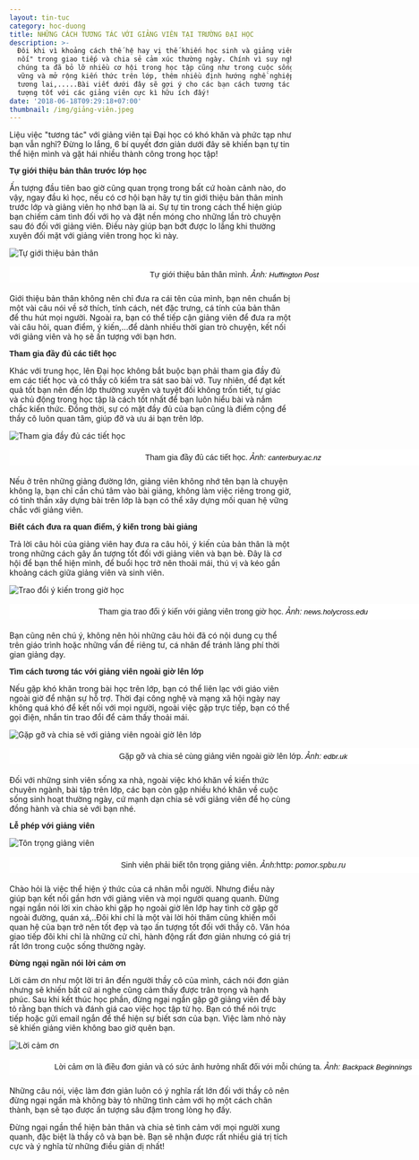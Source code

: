 ```yaml
---
layout: tin-tuc
category: hoc-duong
title: NHỮNG CÁCH TƯƠNG TÁC VỚI GIẢNG VIÊN TẠI TRƯỜNG ĐẠI HỌC
description: >-
  Đôi khi vì khoảng cách thế hệ hay vị thế khiến học sinh và giảng viên khó "kết
  nối" trong giao tiếp và chia sẻ cảm xúc thường ngày. Chính vì suy nghĩ đó mà
  chúng ta đã bỏ lỡ nhiều cơ hội trong học tập cũng như trong cuộc sống như: nắm
  vững và mở rộng kiến thức trên lớp, thêm nhiều định hướng nghề nghiệp trong
  tương lai,.....Bài viết dưới đây sẽ gợi ý cho các bạn cách tương tác và tạo ấn
  tượng tốt với các giảng viên cực kì hữu ích đấy!
date: '2018-06-18T09:29:18+07:00'
thumbnail: /img/giảng-viên.jpeg
---
```

Liệu việc "tương tác" với giảng viên tại Đại học có khó khăn và phức tạp như bạn vẫn nghĩ? Đừng lo lắng, 6 bí quyết đơn giản dưới đây sẽ khiến bạn tự tin thể hiện mình và gặt hái nhiều thành công trong học tập!

<span style="font-size:14px;"><span style="font-family:arial,helvetica,sans-serif;"><strong>Tự giới thiệu bản th&acirc;n trước lớp học</strong></span></span></p>

Ấn tượng đầu tiên bao giờ cũng quan trọng trong bất cứ hoàn cảnh nào, do vậy, ngay đầu kì học, nếu có cơ hội bạn hãy tự tin giới thiệu bản thân mình trước lớp và giảng viên họ nhớ bạn là ai. Sự tự tin trong cách thể hiện giúp bạn chiếm cảm tình đối với họ và đặt nền móng cho những lần trò chuyện sau đó đối với giảng viên. Điều này giúp bạn bớt được lo lắng khi thường xuyên đối mặt với giảng viên trong học kì này.

![Tự giới thiệu bản thân](/img/o-college-professors-facebook.jpg)

<p style="box-sizing: border-box; margin-top: 16px; margin-bottom: 20px; padding: 5px 20px; border: 1px dashed rgb(255, 255, 255); width: 800px; background: none 0px 0px repeat scroll rgb(255, 255, 255); text-align: center;"><span style="font-size:14px;"><span style="font-family:arial,helvetica,sans-serif;">&nbsp;Tự giới thiệu bản th&acirc;n m&igrave;nh. <em>Ảnh: </em></span></span><em><a class="o5rIVb irc_hol i3724 irc_lth" data-noload="" data-ved="2ahUKEwiFrOe-ndzbAhUBjZQKHZcNCx8QjB16BAgBEAQ" href="https://www.huffingtonpost.com/keith-m-parsons/message-to-my-freshman-st_b_7275016.html" jsaction="mousedown:irc.rl;keydown:irc.rlk" rel="noopener" style="text-decoration-line: none; color: rgb(125, 125, 125); cursor: pointer; font-family: arial, sans-serif; font-size: 13px; background-color: rgb(34, 34, 34);" tabindex="0" target="_blank"><span style="color:#000000;"><span class="irc_ho" dir="ltr" style="unicode-bidi: isolate; margin-right: -2px; padding-right: 2px;"><span style="background-color:#FFFFFF;">Huffington Post</span></span></span></a></em></p>

Giới thiệu bản thân không nên chỉ đưa ra cái tên của mình, bạn nên chuẩn bị một vài câu nói về sở thích, tính cách, nét đặc trưng, cá tính của bản thân để thu hút mọi người. Ngoài ra, bạn có thể tiếp cận giảng viên để đưa ra một vài câu hỏi, quan điểm, ý kiến,...để dành nhiều thời gian trò chuyện, kết nối với giảng viên và họ sẽ ấn tượng với bạn hơn.

<p><span style="font-size:14px;"><span style="font-family:arial,helvetica,sans-serif;"><strong>Tham gia đầy đủ c&aacute;c tiết học</strong></span></span></p>

Khác với trung học, lên Đại học không bắt buộc bạn phải tham gia đầy đủ em các tiết học và có thầy cô kiểm tra sát sao bài vở. Tuy nhiên, để đạt kết quả tốt bạn nên đến lớp thường xuyên và tuyệt đối không trốn tiết, tự giác và chủ động trong học tập là cách tốt nhất để bạn luôn hiểu bài và nắm chắc kiến thức. Đồng thời, sự có mặt đầy đủ của bạn cũng là điểm cộng để thầy cô luôn quan tâm, giúp đỡ và ưu ái bạn trên lớp.

![Tham gia đầy đủ các tiết học](/img/uc-open-day-2016-lecture-theatre.jpg)

<p style="box-sizing: border-box; margin-top: 16px; margin-bottom: 20px; padding: 5px 20px; border: 1px dashed rgb(255, 255, 255); width: 800px; background: none 0px 0px repeat scroll rgb(255, 255, 255); text-align: center;"><span style="font-size:14px;"><span style="font-family:arial,helvetica,sans-serif;">Tham gia đầy đủ c&aacute;c tiết học. <em>Ảnh:<span style="color:#000000;"><span style="background-color:#FFFFFF;"> </span></span><a class="o5rIVb irc_hol i3724 irc_lth" data-noload="" data-ved="2ahUKEwis9c6Yn9zbAhVFnJQKHbRBAHQQjB16BAgBEAQ" href="http://www.canterbury.ac.nz/arts/qualifications-and-courses/lifelong-learning/" jsaction="mousedown:irc.rl;keydown:irc.rlk" rel="noopener" style="text-decoration-line: none; color: rgb(125, 125, 125); cursor: pointer; font-family: arial, sans-serif; font-size: 13px; background-color: rgb(34, 34, 34);" tabindex="0" target="_blank"><span style="color:#000000;"><span class="irc_ho" dir="ltr" style="unicode-bidi: isolate; margin-right: -2px; padding-right: 2px;"><span style="background-color:#FFFFFF;">canterbury.ac.nz</span></span></span></a></em></span></span></p>

Nếu ở trên những giảng đường lớn, giảng viên không nhớ tên bạn  là chuyện không lạ, bạn chỉ cần chú tâm vào bài giảng, không làm việc riêng trong giờ, có tinh thần xây dựng bài trên lớp là bạn có thể xây dựng mối quan hệ  vững chắc với giảng viên.

<p><strong><span style="font-size:14px;"><span style="font-family:arial,helvetica,sans-serif;">Biết c&aacute;ch đưa ra quan điểm, &yacute; kiến trong b&agrave;i giảng</span></span></strong></p>

Trả lời câu hỏi của giảng viên hay đưa ra câu hỏi, ý kiến của bản thân là một trong những cách gây ấn tượng tốt đối với giảng viên và bạn bè. Đây là cơ hội để bạn thể hiện mình, để buổi học trở nên thoải mái, thú vị và kéo gần khoảng cách giữa giảng viên và sinh viên.

![Trao đổi ý kiến trong giờ học](/img/teachforamerica.jpg)

<p style="box-sizing: border-box; margin-top: 16px; margin-bottom: 20px; padding: 5px 20px; border: 1px dashed rgb(255, 255, 255); width: 800px; background: none 0px 0px repeat scroll rgb(255, 255, 255); text-align: center;"><span style="font-size:14px;"><span style="font-family:arial,helvetica,sans-serif;">Tham gia trao đổi &yacute; kiến với giảng vi&ecirc;n trong giờ học. <em>Ảnh:<span style="color:#000000;"><span style="background-color:#FFFFFF;"> </span></span><a class="o5rIVb irc_hol i3724 irc_lth" data-noload="" data-ved="2ahUKEwiqpdXvn9zbAhVDkZQKHbOHDH8QjB16BAgBEAQ" href="https://news.holycross.edu/blog/2012/09/17/fourteen-holy-cross-graduates-join-teach-for-america/" jsaction="mousedown:irc.rl;keydown:irc.rlk" rel="noopener" style="text-decoration-line: none; color: rgb(125, 125, 125); cursor: pointer; font-family: arial, sans-serif; font-size: 13px; background-color: rgb(34, 34, 34);" tabindex="0" target="_blank"><span style="color:#000000;"><span class="irc_ho" dir="ltr" style="unicode-bidi: isolate; margin-right: -2px; padding-right: 2px;"><span style="background-color:#FFFFFF;">news.holycross.edu</span></span></span></a></em></span></span></p>

Bạn cũng nên chú ý, không nên hỏi những câu hỏi đã có nội dung cụ thể trên giáo trình hoặc những vấn đề riêng tư, cá nhân để tránh lãng phí thời gian giảng dạy.

<p><strong><span style="font-size:14px;"><span style="font-family:arial,helvetica,sans-serif;">T&igrave;m c&aacute;ch tương t&aacute;c với giảng vi&ecirc;n ngo&agrave;i giờ l&ecirc;n lớp</span></span></strong></p>



Nếu gặp khó khăn trong bài học trên lớp, bạn có thể liên lạc với giáo viên ngoài giờ để nhận sự hỗ trợ. Thời đại công nghệ và mạng xã hội ngày nay không quá khó để kết nối với mọi người, ngoài việc gặp trực tiếp, bạn có thể gọi điện, nhắn tin trao đổi để cảm thấy thoải mái. 

![Gặp gỡ và chia sẻ với giảng viên ngoài giờ lên lớp](/img/supervision_resize.jpg)

<p style="box-sizing: border-box; margin-top: 16px; margin-bottom: 20px; padding: 5px 20px; border: 1px dashed rgb(255, 255, 255); width: 800px; background: none 0px 0px repeat scroll rgb(255, 255, 255); text-align: center;"><span style="font-size:14px;"><span style="font-family:arial,helvetica,sans-serif;">Gặp gỡ v&agrave; chia sẻ c&ugrave;ng giảng vi&ecirc;n ngo&agrave;i giờ l&ecirc;n lớp. <em>Ảnh:<span style="color:#000000;"><span style="background-color:#FFFFFF;"> </span></span><a class="o5rIVb irc_hol i3724 irc_lth" data-noload="" data-ved="2ahUKEwj695iuodzbAhWiCqYKHdLdB_4QjB16BAgBEAQ" href="https://www.edbr.uk/itinerary/cambridge/" jsaction="mousedown:irc.rl;keydown:irc.rlk" rel="noopener" style="text-decoration-line: none; color: rgb(125, 125, 125); cursor: pointer; font-family: arial, sans-serif; font-size: 13px; background-color: rgb(34, 34, 34);" tabindex="0" target="_blank"><span style="color:#000000;"><span class="irc_ho" dir="ltr" style="unicode-bidi: isolate; margin-right: -2px; padding-right: 2px;"><span style="background-color:#FFFFFF;">edbr.uk</span></span></span></a></em></span></span></p>

Đối với những sinh viên sống xa nhà, ngoài việc khó khăn về kiến thức chuyên ngành, bài tập trên lớp, các bạn còn gặp nhiều khó khăn về cuộc sống sinh hoạt thường ngày, cứ mạnh dạn chia sẻ với giảng viên để họ cùng đồng hành và chia sẻ với  bạn nhé.

<p><span style="font-family:arial,helvetica,sans-serif;"><span style="font-size: 14px;"><b>Lễ ph&eacute;p với giảng vi&ecirc;n</b></span></span></p>



![Tôn trọng giảng viên](/img/57.jpg)

<p style="box-sizing: border-box; margin-top: 16px; margin-bottom: 20px; padding: 5px 20px; border: 1px dashed rgb(255, 255, 255); width: 800px; background: none 0px 0px repeat scroll rgb(255, 255, 255); text-align: center;"><span style="font-size:14px;"><span style="font-family:arial,helvetica,sans-serif;">Sinh vi&ecirc;n phải biết t&ocirc;n trọng giảng vi&ecirc;n. <em>Ảnh:</em></span></span>http:<em><span style="font-size:14px;"><span style="font-family:arial,helvetica,sans-serif;"> pomor.spbu.ru</span></span></em></p>

Chào hỏi là việc thể hiện ý thức của cá nhân mỗi người. Nhưng điều này giúp bạn kết nối gần hơn với giảng viên và mọi người quang quanh. Đừng ngại ngần nói lời xin chào khi gặp họ ngoài giờ lên lớp hay tình cờ gặp gỡ ngoài đường, quán xá,..Đôi khi chỉ là một vài lời hỏi thăm cũng khiến mối quan hệ của bạn trở nên tốt đẹp và tạo ấn tượng tốt đối với thầy cô. Văn hóa giao tiếp đôi khi chỉ là những cử chỉ, hành động rất đơn giản nhưng có giá trị rất lớn trong cuộc sống thường ngày.

<p><strong><span style="font-size:14px;"><span style="font-family:arial,helvetica,sans-serif;">Đừng ngại ngần n&oacute;i lời cảm ơn</span></span></strong></p>

Lời cảm ơn như một lời tri ân đến người thầy cô của mình, cách nói đơn giản nhưng sẽ khiến bất cứ ai nghe cũng cảm thấy được trân trọng và hạnh phúc. Sau khi kết thúc học phần, đừng ngại ngần gặp gỡ giảng viên để bày tỏ rằng bạn thích và đánh giá cao việc học tập từ họ. Bạn có thể nói trực tiếp hoặc gửi email ngắn để thể hiện sự biết sơn của bạn. Việc làm nhỏ này sẽ khiến giảng viên không bao giờ quên bạn.

![Lời cảm ơn](/img/thanks-teachers.jpg)

<p style="box-sizing: border-box; margin-top: 16px; margin-bottom: 20px; padding: 5px 20px; border: 1px dashed rgb(255, 255, 255); width: 800px; background: none 0px 0px repeat scroll rgb(255, 255, 255); text-align: center;"><span style="font-size:14px;"><span style="font-family:arial,helvetica,sans-serif;">Lời cảm ơn l&agrave; điều đơn giản v&agrave; c&oacute; sức ảnh hưởng nhất đối với mỗi ch&uacute;ng ta. <em>Ảnh:&nbsp;<a class="o5rIVb irc_hol i3724 irc_lth" data-noload="" data-ved="2ahUKEwiP6bC-r9zbAhXGEqYKHe_RA7IQjB16BAgBEAQ" href="https://backpackbeginnings.org/blog_teacher_appreciation2017/" jsaction="mousedown:irc.rl;keydown:irc.rlk" rel="noopener" style="text-decoration-line: none; color: rgb(125, 125, 125); cursor: pointer; font-family: arial, sans-serif; font-size: 13px; background-color: rgb(34, 34, 34);" tabindex="0" target="_blank"><span style="color:#000000;"><span class="irc_ho" dir="ltr" style="unicode-bidi: isolate; margin-right: -2px; padding-right: 2px;"><span style="background-color:#FFFFFF;">Backpack Beginnings</span></span></span></a></em></span></span></p>

Những câu nói, việc làm đơn giản luôn có ý nghĩa rất lớn đối với thầy cô nên đừng ngại ngần mà không bày tỏ những tình cảm với họ một cách chân thành, bạn sẽ tạo được ấn tượng sâu đậm trong lòng họ đấy.

Đừng ngại ngần thể hiện bản thân và chia sẻ tình cảm với mọi người xung quanh, đặc biệt là thầy cô và bạn bè. Bạn sẽ nhận được rất nhiều giá trị tích cực và ý nghĩa từ những điều giản dị nhất!
